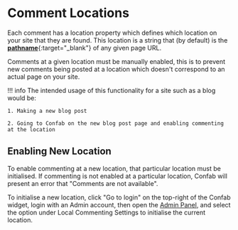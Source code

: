 # Comment Locations

Each comment has a location property which defines which location on your site that they are found. This location is a string that (by default) is the [**pathname**](https://developer.mozilla.org/en-US/docs/Web/API/Location#location_anatomy){:target="_blank"} of any given page URL.

Comments at a given location must be manually enabled, this is to prevent new comments being posted at a location which doesn't correspond to an actual page on your site. 

!!! info
    The intended usage of this functionality for a site such as a blog would be:
    
    1. Making a new blog post
    
    2. Going to Confab on the new blog post page and enabling commenting at the location

## Enabling New Location

To enable commenting at a new location, that particular location must be initialised. If commenting is not enabled at a particular location, Confab will present an error that "Comments are not available".

To initialise a new location, click "Go to login" on the top-right of the Confab widget, login with an Admin account, then open the [Admin Panel](../admin-panel/index.md#commenting-settings), and select the option under Local Commenting Settings to initialise the current location.